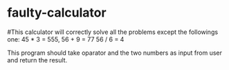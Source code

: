 # faulty-calculator
#This calculator will correctly solve all the problems
except the followings one:
45 * 3 = 555,
56 + 9 = 77
56 / 6 = 4

This program should take oparator and the two numbers as input
from user and return the result.
